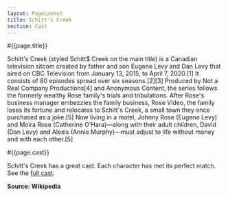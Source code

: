 ```yaml
---
layout: PageLayout
title: Schitt's Creek
section: Cast
---
```


#{{page.title}}

Schitt's Creek (styled Schitt$ Creek on the main title) is a Canadian television sitcom created by father and son Eugene Levy and Dan Levy that aired on CBC Television from January 13, 2015, to April 7, 2020.[1] It consists of 80 episodes spread over six seasons.[2][3] Produced by Not a Real Company Productions[4] and Anonymous Content, the series follows the formerly wealthy Rose family's trials and tribulations. After Rose's business manager embezzles the family business, Rose Video, the family loses its fortune and relocates to Schitt's Creek, a small town they once purchased as a joke.[5] Now living in a motel, Johnny Rose (Eugene Levy) and Moira Rose (Catherine O'Hara)—along with their adult children, David (Dan Levy) and Alexis (Annie Murphy)—must adjust to life without money and with each other.[5]

#{{page.cast}}

Schitt's Creek has a great cast. Each character has met its perfect match.
See the [full cast](Cast.md).

__Source: Wikipedia__
